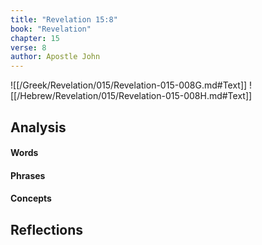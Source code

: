 ```yaml
---
title: "Revelation 15:8"
book: "Revelation"
chapter: 15
verse: 8
author: Apostle John
---
```

![[/Greek/Revelation/015/Revelation-015-008G.md#Text]]
![[/Hebrew/Revelation/015/Revelation-015-008H.md#Text]]

## Analysis

#### Words

#### Phrases

#### Concepts

## Reflections
